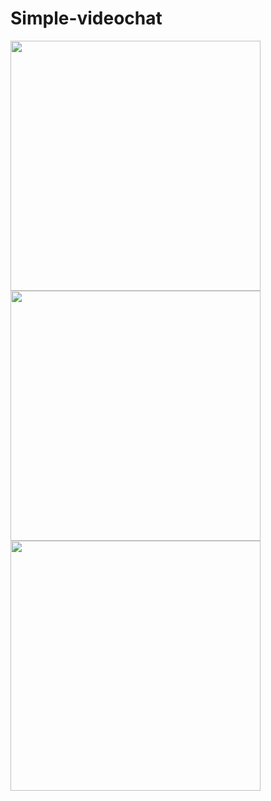 # Simple-videochat
<img src="https://user-images.githubusercontent.com/70718967/125462718-81628584-5869-401b-9a0d-f28aa35e7bb5.png" width="400" height="400" />
<img src="(https://user-images.githubusercontent.com/70718967/125462299-9fda44eb-4950-4879-a426-1b53c8e6ecff.png" width="400" height="400" />
<img src="(https://user-images.githubusercontent.com/70718967/125462919-dd094ed1-d815-4a10-a10d-b847528f2ecf.png" width="400" height="400" />
